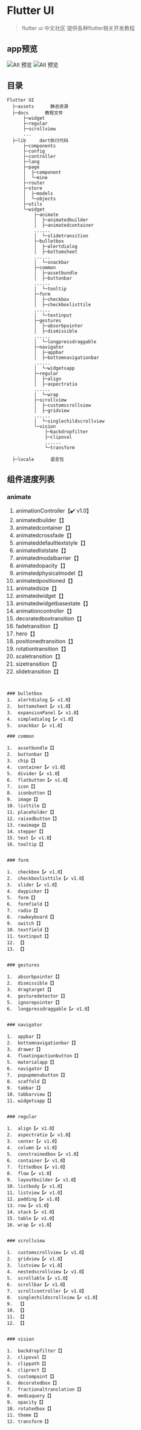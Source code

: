 # Flutter UI

> flutter ui 中文社区 提供各种flutter相关开发教程

## app预览

![Alt 预览](readme/flutter_ui2.gif)
![Alt 预览](readme/flutter_ui3.gif)



## 目录
```
Flutter UI
  ├─assets      静态资源
  ├─docs      教程文件
      ├─widget
      ├─regular
      ├─scrollview
      ...
  ├─lib     dart执行代码
      ├─components
      ├─config
      ├─controller
      ├─lang
      ├─page
      │  ├─component
      │  └─mine
      ├─router
      ├─store
      │  ├─models
      │  └─objects
      ├─utils
      └─widget
          ├─animate
          │  ├─animatedbuilder
          │  ├─animatedcontainer
          ......
          │  └─slidetransition
          ├─bulletbox
          │  ├─alertdialog
          │  ├─bottomsheet
          ......
          │  └─snackbar
          ├─common
          │  ├─assetbundle
          │  ├─buttonbar
          ......
          │  └─tooltip
          ├─form
          │  ├─checkbox
          │  ├─checkboxlisttile
          ......
          │  └─textinput
          ├─gestures
          │  ├─absorbpointer
          │  ├─dismissible
          ......
          │  └─longpressdraggable
          ├─navigator
          │  ├─appbar
          │  ├─bottomnavigationbar
          ......
          │  └─widgetsapp
          ├─regular
          │  ├─align
          │  ├─aspectratio
          ......
          │  └─wrap
          ├─scrollview
          │  ├─customscrollview
          │  ├─gridview
          ......
          │  └─singlechildscrollview
          └─vision
              ├─backdropfilter
              ├─clipoval
              ......
              └─transform

  ├─locale      语言包
```

## 组件进度列表
### animate  
1.  animationController【✔️ v1.0】
2.  animatedbuilder【】
3.  animatedcontainer【】
4.  animatedcrossfade【】
5.  animateddefaulttextstyle【】
6.  animatedliststate【】
7.  animatedmodalbarrier【】
8.  animatedopacity【】
9.  animatedphysicalmodel【】
10. animatedpositioned【】
11. animatedsize【】
12. animatedwidget【】
13. animatedwidgetbasestate【】
14. animationcontroller【】
15. decoratedboxtransition【】
16. fadetransition【】
17. hero【】
18. positionedtransition【】
19. rotationtransition【】
20. scaletransition【】
21. sizetransition【】
22. slidetransition【】
```


### bulletbox
1.  alertdialog【✔️ v1.0】
2.  bottomsheet【✔️ v1.0】
3.  expansionPanel【✔️ v1.0】
4.  simpledialog【✔️ v1.0】
5.  snackbar【✔️ v1.0】

### common

1.  assetbundle【】
2.  buttonbar【】
3.  chip【】
4.  container【✔️ v1.0】
5.  divider【✔️ v1.0】
6.  flatbutton【✔️ v1.0】
7.  icon【】
8.  iconbutton【】
9.  image【】
10. listtile【】
11. placeholder【】
12. raisedbutton【】
13. rawimage【】
14. stepper【】
15. text【✔️ v1.0】
16. tooltip【】


### form

1.  checkbox【✔️ v1.0】
2.  checkboxlisttile【✔️ v1.0】
3.  slider【✔️ v1.0】
4.  daypicker【】
5.  form【】
6.  formfield【】
7.  radio【】
8.  rawkeyboard【】
9.  switch【】
10. textfield【】
11. textinput【】
12. 【】
13. 【】


### gestures

1.  absorbpointer【】
2.  dismissible【】
3.  dragtarget【】
4.  gesturedetector【】
5.  ignorepointer【】
6.  longpressdraggable【✔️ v1.0】


### navigator

1.  appbar【】
2.  bottomnavigationbar【】
3.  drawer【】
4.  floatingactionbutton【】
5.  materialapp【】
6.  navigator【】
7.  popupmenubutton【】
8.  scaffold【】
9.  tabbar【】
10. tabbarview【】
11. widgetsapp【】


### regular

1.  align【✔️ v1.0】
2.  aspectratio【✔️ v1.0】
3.  center【✔️ v1.0】
4.  column【✔️ v1.0】
5.  constrainedbox【✔️ v1.0】
6.  container【✔️ v1.0】
7.  fittedbox【✔️ v1.0】
8.  flow【✔️ v1.0】
9.  layoutbuilder【✔️ v1.0】
10. listbody【✔️ v1.0】
11. listview【✔️ v1.0】
12. padding【✔️ v1.0】
13. row【✔️ v1.0】
14. stack【✔️ v1.0】
15. table【✔️ v1.0】
16. wrap【✔️ v1.0】


### scrollview

1.  customscrollview【✔️ v1.0】
2.  gridview【✔️ v1.0】
3.  listview【✔️ v1.0】
4.  nestedscrollview【✔️ v1.0】
5.  scrollable【✔️ v1.0】
6.  scrollbar【✔️ v1.0】
7.  scrollcontroller【✔️ v1.0】
8.  singlechildscrollview【✔️ v1.0】
9.  【】
10. 【】
11. 【】
12. 【】


### vision

1.  backdropfilter【】
2.  clipoval【】
3.  clippath【】
4.  cliprect【】
5.  custompaint【】
6.  decoratedbox【】
7.  fractionaltranslation【】
8.  mediaquery【】
9.  opacity【】
10. rotatedbox【】
11. theme【】
12. transform【】

